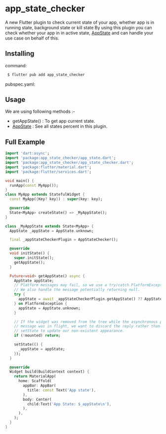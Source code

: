 # app_state_checker

A new Flutter plugin to check current state of your app, whether app is in running state, background state or kill state 
By using this plugin you can check whether your app in in active state, [AppState](lib/app_state.dart) and can handle your use case on behalf of this.


## Installing

command:

```dart
 $ flutter pub add app_state_checker
```

pubspec.yaml:

## Usage

We are using following methods :-

- getAppState() : To get app current state.
- [AppState](lib/app_state.dart) : See all states percent in this plugin.

## Full Example

```dart
import 'dart:async';
import 'package:app_state_checker/app_state.dart';
import 'package:app_state_checker/app_state_checker.dart';
import 'package:flutter/material.dart';
import 'package:flutter/services.dart';

void main() {
  runApp(const MyApp());
}
class MyApp extends StatefulWidget {
  const MyApp({Key? key}) : super(key: key);

  @override
  State<MyApp> createState() => _MyAppState();
}

class _MyAppState extends State<MyApp> {
  AppState _appState = AppState.unknown;

  final _appStateCheckerPlugin = AppStateChecker();

  @override
  void initState() {
    super.initState();
    getAppState();
  }

  Future<void> getAppState() async {
    AppState appState;
    // Platform messages may fail, so we use a try/catch PlatformException.
    // We also handle the message potentially returning null.
    try {
      appState = await _appStateCheckerPlugin.getAppState() ?? AppState.unknown;
    } on PlatformException {
      appState = AppState.unknown;
    }

    // If the widget was removed from the tree while the asynchronous platform
    // message was in flight, we want to discard the reply rather than calling
    // setState to update our non-existent appearance.
    if (!mounted) return;

    setState(() {
      _appState = appState;
    });
  }

  @override
  Widget build(BuildContext context) {
    return MaterialApp(
      home: Scaffold(
        appBar: AppBar(
          title: const Text('App state'),
        ),
        body: Center(
          child:Text('App State: $_appState\n'),
        ),
      ),
    );
  }
}
```